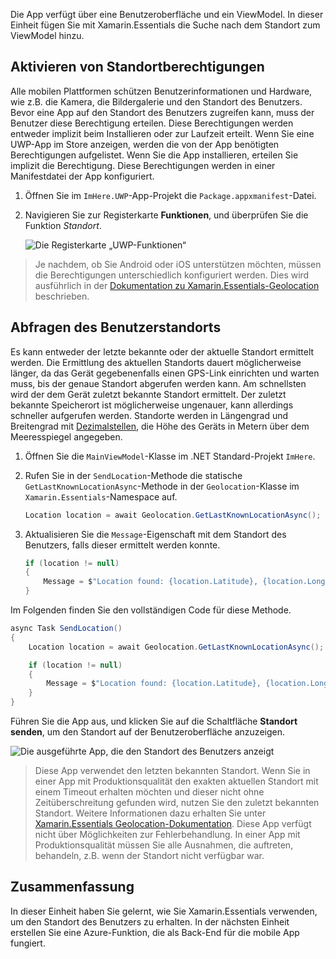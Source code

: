 Die App verfügt über eine Benutzeroberfläche und ein ViewModel. In dieser Einheit fügen Sie mit Xamarin.Essentials die Suche nach dem Standort zum ViewModel hinzu.

## <a name="enable-location-permissions"></a>Aktivieren von Standortberechtigungen

Alle mobilen Plattformen schützen Benutzerinformationen und Hardware, wie z.B. die Kamera, die Bildergalerie und den Standort des Benutzers. Bevor eine App auf den Standort des Benutzers zugreifen kann, muss der Benutzer diese Berechtigung erteilen. Diese Berechtigungen werden entweder implizit beim Installieren oder zur Laufzeit erteilt. Wenn Sie eine UWP-App im Store anzeigen, werden die von der App benötigten Berechtigungen aufgelistet. Wenn Sie die App installieren, erteilen Sie implizit die Berechtigung. Diese Berechtigungen werden in einer Manifestdatei der App konfiguriert.

1. Öffnen Sie im `ImHere.UWP`-App-Projekt die `Package.appxmanifest`-Datei.

1. Navigieren Sie zur Registerkarte **Funktionen**, und überprüfen Sie die Funktion *Standort*.

    ![Die Registerkarte „UWP-Funktionen“](../media/4-uwp-location-capability.png)

> Je nachdem, ob Sie Android oder iOS unterstützen möchten, müssen die Berechtigungen unterschiedlich konfiguriert werden. Dies wird ausführlich in der [Dokumentation zu Xamarin.Essentials-Geolocation](https://docs.microsoft.com/xamarin/essentials/geolocation?tabs=android#getting-started) beschrieben.

## <a name="query-for-the-users-location"></a>Abfragen des Benutzerstandorts

Es kann entweder der letzte bekannte oder der aktuelle Standort ermittelt werden. Die Ermittlung des aktuellen Standorts dauert möglicherweise länger, da das Gerät gegebenenfalls einen GPS-Link einrichten und warten muss, bis der genaue Standort abgerufen werden kann. Am schnellsten wird der dem Gerät zuletzt bekannte Standort ermittelt. Der zuletzt bekannte Speicherort ist möglicherweise ungenauer, kann allerdings schneller aufgerufen werden. Standorte werden in Längengrad und Breitengrad mit [Dezimalstellen](https://en.wikipedia.org/wiki/Decimal_degrees), die Höhe des Geräts in Metern über dem Meeresspiegel angegeben.

1. Öffnen Sie die `MainViewModel`-Klasse im .NET Standard-Projekt `ImHere`.

1. Rufen Sie in der `SendLocation`-Methode die statische `GetLastKnownLocationAsync`-Methode in der `Geolocation`-Klasse im `Xamarin.Essentials`-Namespace auf.

    ```csharp
    Location location = await Geolocation.GetLastKnownLocationAsync();
    ```

1. Aktualisieren Sie die `Message`-Eigenschaft mit dem Standort des Benutzers, falls dieser ermittelt werden konnte.

    ```csharp
    if (location != null)
    {
        Message = $"Location found: {location.Latitude}, {location.Longitude}.";
    }
    ```

Im Folgenden finden Sie den vollständigen Code für diese Methode.

```csharp
async Task SendLocation()
{
    Location location = await Geolocation.GetLastKnownLocationAsync();

    if (location != null)
    {
        Message = $"Location found: {location.Latitude}, {location.Longitude}.";
    }
}
```

Führen Sie die App aus, und klicken Sie auf die Schaltfläche **Standort senden**, um den Standort auf der Benutzeroberfläche anzuzeigen.

![Die ausgeführte App, die den Standort des Benutzers anzeigt](../media/4-running-app-showing-location.png)

> Diese App verwendet den letzten bekannten Standort. Wenn Sie in einer App mit Produktionsqualität den exakten aktuellen Standort mit einem Timeout erhalten möchten und dieser nicht ohne Zeitüberschreitung gefunden wird, nutzen Sie den zuletzt bekannten Standort. Weitere Informationen dazu erhalten Sie unter [Xamarin.Essentials Geolocation-Dokumentation](https://docs.microsoft.com/xamarin/essentials/geolocation?tabs=uwp#using-geolocation). Diese App verfügt nicht über Möglichkeiten zur Fehlerbehandlung. In einer App mit Produktionsqualität müssen Sie alle Ausnahmen, die auftreten, behandeln, z.B. wenn der Standort nicht verfügbar war.

## <a name="summary"></a>Zusammenfassung

In dieser Einheit haben Sie gelernt, wie Sie Xamarin.Essentials verwenden, um den Standort des Benutzers zu erhalten. In der nächsten Einheit erstellen Sie eine Azure-Funktion, die als Back-End für die mobile App fungiert.